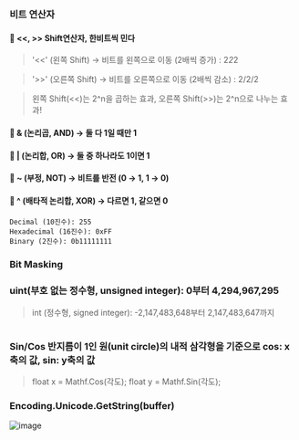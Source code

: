 #
### 비트 연산자
#### 🔹 <<, >> Shift연산자, 한비트씩 민다
> '<<' (왼쪽 Shift) → 비트를 왼쪽으로 이동 (2배씩 증가) : 2*2*2

> '>>' (오른쪽 Shift) → 비트를 오른쪽으로 이동 (2배씩 감소) : 2/2/2

> 왼쪽 Shift(<<)는 2^n을 곱하는 효과, 오른쪽 Shift(>>)는 2^n으로 나누는 효과!

#### 🔹 & (논리곱, AND) → 둘 다 1일 때만 1
#### 🔹 | (논리합, OR) → 둘 중 하나라도 1이면 1
#### 🔹 ~ (부정, NOT) → 비트를 반전 (0 → 1, 1 → 0)
#### 🔹 ^ (배타적 논리합, XOR) → 다르면 1, 같으면 0
```
Decimal (10진수): 255
Hexadecimal (16진수): 0xFF
Binary (2진수): 0b11111111
```
### Bit Masking
### uint(부호 없는 정수형, unsigned integer): 0부터 4,294,967,295
> int (정수형, signed integer): -2,147,483,648부터 2,147,483,647까지

```

```
### Sin/Cos 반지름이 1인 원(unit circle)의 내적 삼각형을 기준으로 cos: x축의 값, sin: y축의 값
> float x = Mathf.Cos(각도); float y = Mathf.Sin(각도);

### Encoding.Unicode.GetString(buffer)
![image](https://github.com/user-attachments/assets/e203f4ab-5656-49f5-af56-b176c297867c)


